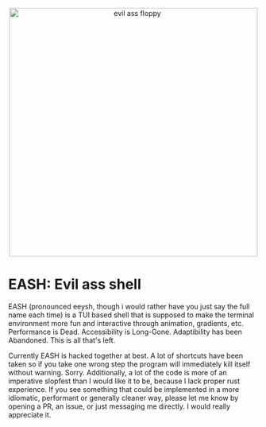 <p align="center">
  <img height="500" alt="evil ass floppy" src="https://github.com/user-attachments/assets/78ec94a8-4011-4d50-b41a-a64e3b5341e9" />
</align>

# EASH: Evil ass shell
EASH (pronounced eeysh, though i would rather have you just say the full name each time) is a TUI based shell that is
supposed to make the terminal environment more fun and interactive through animation, gradients, etc.
Performance is Dead. Accessibility is Long-Gone. Adaptibility has been Abandoned. This is all that's left.

Currently EASH is hacked together at best. A lot of shortcuts have been taken so if you take one wrong step the program
will immediately kill itself without warning. Sorry.
Additionally, a lot of the code is more of an imperative slopfest than I would like it to be, because I lack proper
rust experience. If you see something that could be implemented in a more idiomatic, performant or generally cleaner way,
please let me know by opening a PR, an issue, or just messaging me directly. I would really appreciate it.
